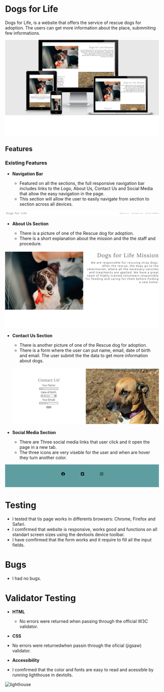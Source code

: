 # Dogs for Life

Dogs for Life, is a website that offers the service of rescue dogs for adoption.
The users can get more information about the place, submmiting few informations.

![Responsice Mockup](https://github.com/vitorvhs/Dogs-for-Life/blob/4d212d2e4b5de78fa7db03b5f0ae17eef8af0e24/assets/images/diferent-screens.png)


## Features 

### Existing Features

- __Navigation Bar__

  - Featured on all the sections, the full responsive navigation bar includes links to the Logo, About Us, Contact Us and Social Media that allow the easy navigation in the page.
  - This section will allow the user to easily navigate from section to section across all devices. 

![Nav Bar](https://github.com/vitorvhs/Dogs-for-Life/blob/6cfa378accc9c89666185523a5f544a856042620/assets/images/nav-bar.png)


- __About Us Section__

  - There is a picture of one of the Rescue dog for adoption.
  - There is a short explanation about the mission and the the staff and procedure. 

![About us](https://github.com/vitorvhs/Dogs-for-Life/blob/f73293ca416db40ecc26a13fafdf233ffc1a9637/assets/images/about-us-screen.png)

- __Contact Us Section__

  - There is another picture of one of the Rescue dog for adoption.
  - There is a form where the user can put name, email, date of birth and email. The user submit the the data to get more information about dogs.

  ![Contact us](https://github.com/vitorvhs/Dogs-for-Life/blob/b13bdcb909ad49ff62dab7828f0df1b217a9c7bd/assets/images/contactus-section.png)


- __Social Media Section__

  - There are  Three social media links that user click and it open the page in a new tab.
  - The three icons are very viseble for the user and when are hover they turn another color.

![Social media](https://github.com/vitorvhs/Dogs-for-Life/blob/04655b2cf3d2118d8813dd6019768ee1686f3854/assets/images/social-media-section.png)


# Testing

- I tested that tis page works in differents browsers: Chrome, Firefox and Safari.
- I comfirmed that website is responsive, works good and functions on all standart screen sizes using the devtools device toolbar.
- I have comfirmed that the form works and it require to fill all the input fields.


# Bugs

- I had no bugs.


# Validator Testing

- __HTML__

  - No errors were returned when passing through the official W3C validator.
  
 - __CSS__

  - No errors were returnedwhen passin through the oficial (jigsaw) validator.

 - __Accessibility__

  - I comfirmed that the color and fonts are easy to read and acessible by running lighthouse in devtolls.

  ![lighthouse]()